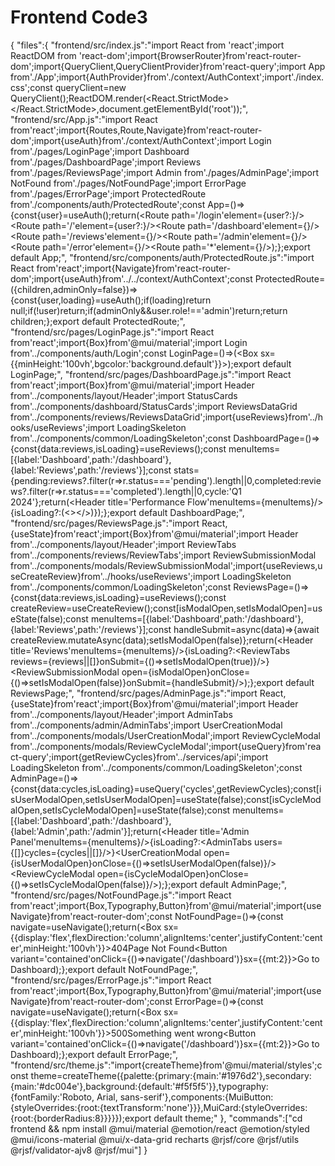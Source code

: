 # Frontend Code3

{
"files":{
"frontend/src/index.js":"import React from 'react';import ReactDOM from 'react-dom';import{BrowserRouter}from'react-router-dom';import{QueryClient,QueryClientProvider}from'react-query';import App from'./App';import{AuthProvider}from'./context/AuthContext';import'./index.css';const queryClient=new QueryClient();ReactDOM.render(<React.StrictMode><BrowserRouter><QueryClientProvider client={queryClient}><AuthProvider><App/></AuthProvider></QueryClientProvider></BrowserRouter></React.StrictMode>,document.getElementById('root'));",
"frontend/src/App.js":"import React from'react';import{Routes,Route,Navigate}from'react-router-dom';import{useAuth}from'./context/AuthContext';import Login from'./pages/LoginPage';import Dashboard from'./pages/DashboardPage';import Reviews from'./pages/ReviewsPage';import Admin from'./pages/AdminPage';import NotFound from'./pages/NotFoundPage';import ErrorPage from'./pages/ErrorPage';import ProtectedRoute from'./components/auth/ProtectedRoute';const App=()=>{const{user}=useAuth();return(<Routes><Route path='/login'element={user?<Navigate to='/dashboard'/>:<Login/>}/><Route path='/'element={user?<Navigate to='/dashboard'/>:<Navigate to='/login'/>}/><Route path='/dashboard'element={<ProtectedRoute><Dashboard/></ProtectedRoute>}/><Route path='/reviews'element={<ProtectedRoute><Reviews/></ProtectedRoute>}/><Route path='/admin'element={<ProtectedRoute adminOnly><Admin/></ProtectedRoute>}/><Route path='/error'element={<ErrorPage/>}/><Route path='*'element={<NotFound/>}/></Routes>);};export default App;",
"frontend/src/components/auth/ProtectedRoute.js":"import React from'react';import{Navigate}from'react-router-dom';import{useAuth}from'../../context/AuthContext';const ProtectedRoute=({children,adminOnly=false})=>{const{user,loading}=useAuth();if(loading)return null;if(!user)return<Navigate to='/login'/>;if(adminOnly&&user.role!=='admin')return<Navigate to='/error'/>;return children;};export default ProtectedRoute;",
"frontend/src/pages/LoginPage.js":"import React from'react';import{Box}from'@mui/material';import Login from'../components/auth/Login';const LoginPage=()=>(<Box sx={{minHeight:'100vh',bgcolor:'background.default'}}><Login/></Box>);export default LoginPage;",
"frontend/src/pages/DashboardPage.js":"import React from'react';import{Box}from'@mui/material';import Header from'../components/layout/Header';import StatusCards from'../components/dashboard/StatusCards';import ReviewsDataGrid from'../components/reviews/ReviewsDataGrid';import{useReviews}from'../hooks/useReviews';import LoadingSkeleton from'../components/common/LoadingSkeleton';const DashboardPage=()=>{const{data:reviews,isLoading}=useReviews();const menuItems=[{label:'Dashboard',path:'/dashboard'},{label:'Reviews',path:'/reviews'}];const stats={pending:reviews?.filter(r=>r.status==='pending').length||0,completed:reviews?.filter(r=>r.status==='completed').length||0,cycle:'Q1 2024'};return(<Box><Header title='Performance Flow'menuItems={menuItems}/>{isLoading?<LoadingSkeleton/>:(<><StatusCards stats={stats}/><Box sx={{p:2}}><ReviewsDataGrid reviews={reviews||[]}/></Box></>)}</Box>);};export default DashboardPage;",
"frontend/src/pages/ReviewsPage.js":"import React,{useState}from'react';import{Box}from'@mui/material';import Header from'../components/layout/Header';import ReviewTabs from'../components/reviews/ReviewTabs';import ReviewSubmissionModal from'../components/modals/ReviewSubmissionModal';import{useReviews,useCreateReview}from'../hooks/useReviews';import LoadingSkeleton from'../components/common/LoadingSkeleton';const ReviewsPage=()=>{const{data:reviews,isLoading}=useReviews();const createReview=useCreateReview();const[isModalOpen,setIsModalOpen]=useState(false);const menuItems=[{label:'Dashboard',path:'/dashboard'},{label:'Reviews',path:'/reviews'}];const handleSubmit=async(data)=>{await createReview.mutateAsync(data);setIsModalOpen(false)};return(<Box><Header title='Reviews'menuItems={menuItems}/>{isLoading?<LoadingSkeleton/>:<ReviewTabs reviews={reviews||[]}onSubmit={()=>setIsModalOpen(true)}/>}<ReviewSubmissionModal open={isModalOpen}onClose={()=>setIsModalOpen(false)}onSubmit={handleSubmit}/></Box>);};export default ReviewsPage;",
"frontend/src/pages/AdminPage.js":"import React,{useState}from'react';import{Box}from'@mui/material';import Header from'../components/layout/Header';import AdminTabs from'../components/admin/AdminTabs';import UserCreationModal from'../components/modals/UserCreationModal';import ReviewCycleModal from'../components/modals/ReviewCycleModal';import{useQuery}from'react-query';import{getReviewCycles}from'../services/api';import LoadingSkeleton from'../components/common/LoadingSkeleton';const AdminPage=()=>{const{data:cycles,isLoading}=useQuery('cycles',getReviewCycles);const[isUserModalOpen,setIsUserModalOpen]=useState(false);const[isCycleModalOpen,setIsCycleModalOpen]=useState(false);const menuItems=[{label:'Dashboard',path:'/dashboard'},{label:'Admin',path:'/admin'}];return(<Box><Header title='Admin Panel'menuItems={menuItems}/>{isLoading?<LoadingSkeleton/>:<AdminTabs users={[]}cycles={cycles||[]}/>}<UserCreationModal open={isUserModalOpen}onClose={()=>setIsUserModalOpen(false)}/><ReviewCycleModal open={isCycleModalOpen}onClose={()=>setIsCycleModalOpen(false)}/></Box>);};export default AdminPage;",
"frontend/src/pages/NotFoundPage.js":"import React from'react';import{Box,Typography,Button}from'@mui/material';import{useNavigate}from'react-router-dom';const NotFoundPage=()=>{const navigate=useNavigate();return(<Box sx={{display:'flex',flexDirection:'column',alignItems:'center',justifyContent:'center',minHeight:'100vh'}}><Typography variant='h1'>404</Typography><Typography variant='h5'>Page Not Found</Typography><Button variant='contained'onClick={()=>navigate('/dashboard')}sx={{mt:2}}>Go to Dashboard</Button></Box>);};export default NotFoundPage;",
"frontend/src/pages/ErrorPage.js":"import React from'react';import{Box,Typography,Button}from'@mui/material';import{useNavigate}from'react-router-dom';const ErrorPage=()=>{const navigate=useNavigate();return(<Box sx={{display:'flex',flexDirection:'column',alignItems:'center',justifyContent:'center',minHeight:'100vh'}}><Typography variant='h1'>500</Typography><Typography variant='h5'>Something went wrong</Typography><Button variant='contained'onClick={()=>navigate('/dashboard')}sx={{mt:2}}>Go to Dashboard</Button></Box>);};export default ErrorPage;",
"frontend/src/theme.js":"import{createTheme}from'@mui/material/styles';const theme=createTheme({palette:{primary:{main:'#1976d2'},secondary:{main:'#dc004e'},background:{default:'#f5f5f5'}},typography:{fontFamily:'Roboto, Arial, sans-serif'},components:{MuiButton:{styleOverrides:{root:{textTransform:'none'}}},MuiCard:{styleOverrides:{root:{borderRadius:8}}}}});export default theme;"
},
"commands":["cd frontend && npm install @mui/material @emotion/react @emotion/styled @mui/icons-material @mui/x-data-grid recharts @rjsf/core @rjsf/utils @rjsf/validator-ajv8 @rjsf/mui"]
}